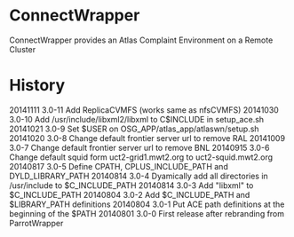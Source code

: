 ConnectWrapper
=============

ConnectWrapper provides an Atlas Complaint Environment on a Remote Cluster


History
=======
20141111  3.0-11 Add ReplicaCVMFS (works same as nfsCVMFS)
20141030  3.0-10 Add /usr/include/libxml2/libxml to C$INCLUDE in setup_ace.sh
20141021  3.0-9  Set $USER on OSG_APP/atlas_app/atlaswn/setup.sh
20141020  3.0-8  Change default frontier server url to remove RAL
20141009  3.0-7	 Change default frontier server url to remove BNL
20140915  3.0-6	 Change default squid form uct2-grid1.mwt2.org to uct2-squid.mwt2.org
20140817  3.0-5	 Define CPATH, CPLUS_INCLUDE_PATH and DYLD_LIBRARY_PATH
20140814  3.0-4	 Dyamically add all directories in /usr/include to $C_INCLUDE_PATH
20140814  3.0-3	 Add "libxml" to $C_INCLUDE_PATH
20140804  3.0-2	 Add $C_INCLUDE_PATH and $LIBRARY_PATH definitions
20140804  3.0-1	 Put ACE path definitions at the beginning of the $PATH
20140801  3.0-0	 First release after rebranding from ParrotWrapper
